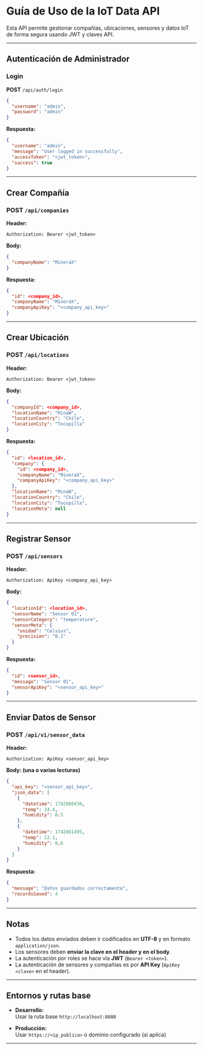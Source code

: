# Guía de Uso de la IoT Data API

Esta API permite gestionar compañías, ubicaciones, sensores y datos IoT de forma 
segura usando JWT y claves API.

---

## Autenticación de Administrador

### **Login**

**POST** `/api/auth/login`

```json
{
  "username": "admin",
  "password": "admin"
}
```

**Respuesta:**

```json
{
  "username": "admin",
  "message": "User logged in successfully",
  "accessToken": "<jwt_token>",
  "success": true
}
```

---

## Crear Compañía

### **POST** `/api/companies`

**Header:**

```
Authorization: Bearer <jwt_token>
```

**Body:**

```json
{
  "companyName": "MineraX"
}
```

**Respuesta:**

```json
{
  "id": <company_id>,
  "companyName": "MineraX",
  "companyApiKey": "<company_api_key>"
}
```

---

## Crear Ubicación

### **POST** `/api/locations`

**Header:**

```
Authorization: Bearer <jwt_token>
```

**Body:**

```json
{
  "companyId": <company_id>,
  "locationName": "MinaW",
  "locationCountry": "Chile",
  "locationCity": "Tocopilla"
}
```

**Respuesta:**

```json
{
  "id": <location_id>,
  "company": {
    "id": <company_id>,
    "companyName": "MineraX",
    "companyApiKey": "<company_api_key>"
  },
  "locationName": "MinaW",
  "locationCountry": "Chile",
  "locationCity": "Tocopilla",
  "locationMeta": null
}
```

---

## Registrar Sensor

### **POST** `/api/sensors`

**Header:**

```
Authorization: ApiKey <company_api_key>
```

**Body:**

```json
{
  "locationId": <location_id>,
  "sensorName": "Sensor 01",
  "sensorCategory": "temperature",
  "sensorMeta": {
    "unidad": "Celsius",
    "precision": "0.1"
  }
}
```

**Respuesta:**

```json
{
  "id": <sensor_id>,
  "message": "Sensor 01",
  "sensorApiKey": "<sensor_api_key>"
}
```

---

## Enviar Datos de Sensor

### **POST** `/api/v1/sensor_data`

**Header:**

```
Authorization: ApiKey <sensor_api_key>
```

**Body: (una o varias lecturas)**

```json
{
  "api_key": "<sensor_api_key>",
  "json_data": [
    {
      "datetime": 1742860430,
      "temp": 24.4,
      "humidity": 0.5
    },
    {
      "datetime": 1742861495,
      "temp": 22.1,
      "humidity": 0.6
    }
  ]
}
```

**Respuesta:**

```json
{
  "message": "Datos guardados correctamente",
  "recordsSaved": 4
}
```

---

## Notas

- Todos los datos enviados deben ir codificados en **UTF-8** y en formato `application/json`.
- Los sensores deben **enviar la clave en el header y en el body**.
- La autenticación por roles se hace vía **JWT** (`Bearer <token>`).
- La autenticación de sensores y compañías es por **API Key** (`ApiKey <clave>` en el header).

---

## Entornos y rutas base

- **Desarrollo:**  
  Usar la ruta base `http://localhost:8080`  
  
- **Producción:**  
  Usar `https://<ip_publica>` o dominio configurado (si aplica)

---